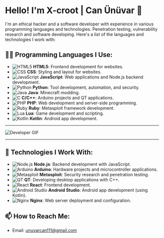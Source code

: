 # Hello! I'm **X-croot** | **Can Ünüvar** 👋

I'm an ethical hacker and a software developer with experience in various programming languages and technologies. Penetration testing, vulnerability research and software developing. Here's a list of the languages and technologies I work with:

## 🧑‍💻 Programming Languages I Use:

- ![HTML5](https://img.shields.io/badge/-HTML5-black?style=flat-square&logo=html5) **HTML5**: Frontend development for websites.
- ![CSS](https://img.shields.io/badge/-CSS-black?style=flat-square&logo=css) **CSS**: Styling and layout for websites.
- ![JavaScript](https://img.shields.io/badge/-JavaScript-black?style=flat-square&logo=javascript) **JavaScript**: Web applications and Node.js backend development.
- ![Python](https://img.shields.io/badge/-Python-black?style=flat-square&logo=python) **Python**: Tool development, automation, and security.
- ![Java](https://img.shields.io/badge/-Java-black?style=flat-square&logo=java) **Java**: Minecraft modding.
- ![C](https://img.shields.io/badge/-C-black?style=flat-square&logo=c) **C/C++**: Arduino projects and QT applications.
- ![PHP](https://img.shields.io/badge/-PHP-black?style=flat-square&logo=php) **PHP**: Web development and server-side programming.
- ![Ruby](https://img.shields.io/badge/-Ruby-black?style=flat-square&logo=ruby) **Ruby**: Metasploit framework development.
- ![Lua](https://img.shields.io/badge/-Lua-black?style=flat-square&logo=lua) **Lua**: Game development and scripting.
- ![Kotlin](https://img.shields.io/badge/-Kotlin-black?style=flat-square&logo=kotlin) **Kotlin**: Android app development.

---

![Developer GIF](https://giffiles.alphacoders.com/147/147504.gif)

---

## 🔧 Technologies I Work With:

- ![Node.js](https://img.shields.io/badge/-Node.js-black?style=flat-square&logo=node.js) **Node.js**: Backend development with JavaScript.
- ![Arduino](https://img.shields.io/badge/-Arduino-black?style=flat-square&logo=arduino) **Arduino**: Hardware projects and microcontroller applications.
- ![Metasploit](https://img.shields.io/badge/-Metasploit-black?style=flat-square&logo=metasploit) **Metasploit**: Security research and penetration testing.
- ![QT](https://img.shields.io/badge/-QT-black?style=flat-square&logo=qt) **QT**: Developing desktop applications with C++.
- ![React](https://img.shields.io/badge/-React-black?style=flat-square&logo=react) **React**: Frontend development.
- ![Android Studio](https://img.shields.io/badge/-Android_Studio-black?style=flat-square&logo=androidstudio) **Android Studio**: Android app development (using Kotlin).
- ![Nginx](https://img.shields.io/badge/-Nginx-black?style=flat-square&logo=nginx) **Nginx**: Web server deployment and configuration.

## 📫 How to Reach Me:
- Email: [unuvarcan111@gmail.com](mailto:unuvarcan111@gmail.com)


